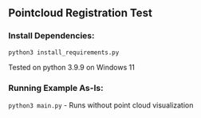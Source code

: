 ## Pointcloud Registration Test

### Install Dependencies:
`python3 install_requirements.py`

Tested on python 3.9.9 on Windows 11

### Running Example As-Is:
`python3 main.py` - Runs without point cloud visualization

